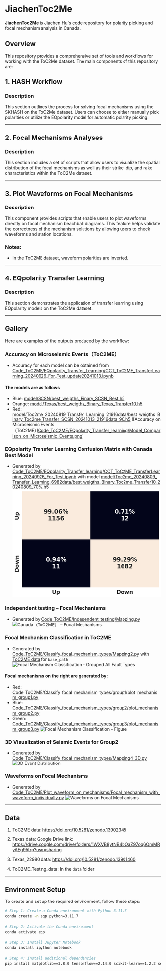 # JiachenToc2Me
**JiachenToc2Me** is Jiachen Hu's code repository for polarity picking and focal mechanism analysis in Canada.

## Overview
This repository provides a comprehensive set of tools and workflows for working with the ToC2Me dataset. The main components of this repository are:

## 1. HASH Workflow

### Description
This section outlines the process for solving focal mechanisms using the SKHASH on the ToC2Me dataset. Users can choose to either manually pick polarities or utilize the EQpolarity model for automatic polarity picking.

---

## 2. Focal Mechanisms Analyses

### Description
This section includes a set of scripts that allow users to visualize the spatial distribution of the focal mechanisms as well as their strike, dip, and rake characteristics within the ToC2Me dataset.

---

## 3. Plot Waveforms on Focal Mechanisms

### Description
This component provides scripts that enable users to plot waveforms directly on focal mechanism beachball diagrams. This feature helps validate the correctness of the mechanism solutions by allowing users to check waveforms and station locations.

### Notes:
- In the ToC2ME dataset, waveform polarities are inverted.

---

## 4. EQpolarity Transfer Learning

### Description
This section demonstrates the application of transfer learning using EQpolarity models on the ToC2Me dataset.

---

## Gallery
Here are examples of the outputs produced by the workflow:

### Accuracy on Microseismic Events（ToC2ME）
- Accuracy for each model can be obtained from [Code_ToC2ME/EQpolarity_Transfer_Learning/CCT_ToC2ME_TransferLearning_20240926_For_Test_update20241013.ipynb](https://github.com/chenyk1990/jiachenToc2Me/blob/main/Code_ToC2ME/EQpolarity_Transfer_Learning/CCT_ToC2ME_TransferLearning_20240926_For_Test_update20241013.ipynb)

#### The models are as follows
- Blue: [model/SCSN/best_weigths_Binary_SCSN_Best.h5](https://github.com/chenyk1990/jiachenToc2Me/blob/main/model/SCSN/best_weigths_Binary_SCSN_Best.h5)
- Orange: [model/Texas/best_weigths_Binary_Texas_Transfer10.h5](https://github.com/chenyk1990/jiachenToc2Me/blob/main/model/Texas/best_weigths_Binary_Texas_Transfer10.h5)
- Red: [model/Toc2me_20240819_Transfer_Learning_21916data/best_weigths_Binary_Toc2me_Transfer_SCSN_20241013_21916data_90.h5](https://github.com/chenyk1990/jiachenToc2Me/blob/main/model/Toc2me_20240819_Transfer_Learning_21916data/best_weigths_Binary_Toc2me_Transfer_SCSN_20241013_21916data_90.h5)
![Accuracy on Microseismic Events（ToC2ME）][Code_ToC2ME/EQpolarity_Transfer_learning/Model_Comparison_on_Microseismic_Events.png](https://github.com/chenyk1990/jiachenToc2Me/blob/main/Code_ToC2ME/EQpolarity_Transfer_Learning/Model_Comparison_on_Microseismic_Events.png))

### EQpolarity Transfer Learning Confusion Matrix with Canada Best Model
- Generated by [Code_ToC2ME/EQpolarity_Transfer_learning/CCT_ToC2ME_TransferLearning_20240926_For_Test.ipynb](https://github.com/chenyk1990/jiachenToc2Me/blob/main/Code_ToC2ME/EQpolarity_Transfer_learning/CCT_ToC2ME_TransferLearning_20240926_For_Test.ipynb) with model [model/Toc2me_20240809_ Transfer_Learning_6982data/best_weigths_Binary_Toc2me_Transfer10_20240809_70%.h5](https://github.com/chenyk1990/jiachenToc2Me/blob/main/model/Toc2me_20240809_%20Transfer_Learning_6982data/best_weigths_Binary_Toc2me_Transfer10_20240809_70%25.h5)
![EQpolarity Transfer Learning Confusion Matrix](./Code_ToC2ME/EQpolarity_Transfer_learning/confusion_matrix.png)

### Independent testing – Focal Mechanisms
- Generated by [Code_ToC2ME/Independent_testing/Mapping.py](https://github.com/chenyk1990/jiachenToc2Me/blob/main/Code_ToC2ME/Independent_testing/Mapping.py)
![Canada（ToC2ME） – Focal Mechanisms](./Code_ToC2ME/Independent_testing/Station_Locations_with_Focal_Mechanisms_Independent_testing_ToC2ME.png)

### Focal Mechanism Classification in ToC2ME
- Generated by [Code_ToC2ME/Classify_focal_mechanism_types/Mapping2.py](https://github.com/chenyk1990/jiachenToc2Me/blob/main/Code_ToC2ME/Classify_focal_mechanism_types/Mapping2.py) with [ToC2ME data](https://doi.org/10.5281/zenodo.13902345) for `base_path`
![Focal Mechanism Classification - Grouped All Fault Types](./Code_ToC2ME/Classify_focal_mechanism_types/Grouped_all_Fault_Type.png)

#### Focal mechanisms on the right are generated by:
- Red: [Code_ToC2ME/Classify_focal_mechanism_types/group1/plot_mechanism_group1.py](https://github.com/chenyk1990/jiachenToc2Me/blob/main/Code_ToC2ME/Classify_focal_mechanism_types/group1/plot_mechanism_group1.py) 
- Blue: [Code_ToC2ME/Classify_focal_mechanism_types/group2/plot_mechanism_group2.py](https://github.com/chenyk1990/jiachenToc2Me/blob/main/Code_ToC2ME/Classify_focal_mechanism_types/group2/plot_mechanism_group2.py)
- Green: [Code_ToC2ME/Classify_focal_mechanism_types/group3/plot_mechanism_group3.py](https://github.com/chenyk1990/jiachenToc2Me/blob/main/Code_ToC2ME/Classify_focal_mechanism_types/group3/plot_mechanism_group3.py) 
![Focal Mechanism Classification - Figure](./Code_ToC2ME/Classify_focal_mechanism_types/Figure.png)

### 3D Visualization of Seismic Events for Group2
- Generated by [Code_ToC2ME/Classify_focal_mechanism_types/Mapping4_3D.py](https://github.com/chenyk1990/jiachenToc2Me/blob/main/Code_ToC2ME/Classify_focal_mechanism_types/Mapping4_3D.py)
![3D Event Distribution](./Code_ToC2ME/Classify_focal_mechanism_types/3D_Plot_of_Normal_Fault_with_Time_Gradient.png)

### Waveforms on Focal Mechanisms
- Generated by [Code_ToC2ME/Plot_waveform_on_mechanisms/Focal_mechanism_with_waveform_individually.py](https://github.com/chenyk1990/jiachenToc2Me/blob/main/Code_ToC2ME/Plot_waveform_on_mechanisms/Focal_mechanism_with_waveform_individually.py)
![Waveforms on Focal Mechanisms](./Code_ToC2ME/Plot_waveform_on_mechanisms/Group_with_waveform.png)

---

## Data
1. ToC2ME data: https://doi.org/10.5281/zenodo.13902345

2. Texas data: Google Drive link: https://drive.google.com/drive/folders/1WXVB8ytNB4bOaZ97oq6OmMRyAEg95trp?usp=sharing

3. Texas_22980 data: https://doi.org/10.5281/zenodo.13901460

4. ToC2ME_Testing_data: In the `data` folder

---

## Environment Setup

To create and set up the required environment, follow these steps:

```bash
# Step 1: Create a Conda environment with Python 3.11.7
conda create -n eqp python=3.11.7

# Step 2: Activate the Conda environment
conda activate eqp

# Step 3: Install Jupyter Notebook
conda install ipython notebook

# Step 4: Install additional dependencies
pip install matplotlib==3.8.0 tensorflow==2.14.0 scikit-learn==1.2.2 seaborn==0.13.2
